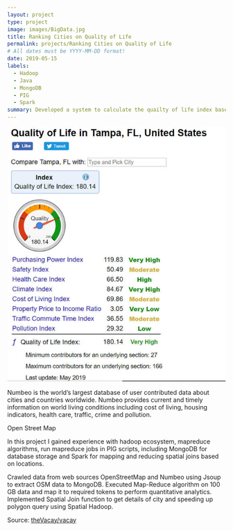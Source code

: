 ```yaml
---
layout: project
type: project
image: images/BigData.jpg
title: Ranking Cities on Quality of Life
permalink: projects/Ranking Cities on Quality of Life
# All dates must be YYYY-MM-DD format!
date: 2019-05-15
labels:
  - Hadoop
  - Java
  - MongoDB
  - PIG
  - Spark
summary: Developed a system to calculate the quailty of life index based on scraped data from Numbeo and OpenStreetMap to rank cities using MapReduce algoirthm.
---
```


<img class="ui medium right floated rounded image" src="../images/numbeno.jpg">

Numbeo is the world’s largest database of user contributed data about cities and countries worldwide. Numbeo provides current and timely information on world living conditions including cost of living, housing indicators, health care, traffic, crime and pollution.

Open Street Map 

In this project I gained experience with hadoop ecosystem, mapreduce algorithms, run mapreduce jobs in PIG scripts, including MongoDB for database storage and Spark for mapping and reducing spatial joins based on locations. 

Crawled data from web sources OpenStreetMap and Numbeo using Jsoup to extract OSM data to MongoDB. Executed Map-Reduce algorithm on 100 GB data and map it to required tokens to perform quantitative analytics. Implemented Spatial Join function to get details of city and speeding up polygon query using Spatial Hadoop.

 
Source: <a href="https://github.com/johailsherieff/"><i class="large github icon"></i>theVacay/vacay</a>
